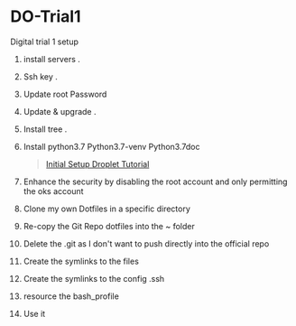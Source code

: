 # DO-Trial1
Digital trial 1 setup


1. install servers . 
2. Ssh key . 
3. Update root Password
3. Update & upgrade . 
4. Install tree . 
5. Install python3.7 Python3.7-venv Python3.7doc

    > [Initial Setup Droplet Tutorial](https://www.digitalocean.com/community/tutorials/initial-server-setup-with-ubuntu-14-04?utm_source=Customerio&utm_medium=Email_Internal&utm_campaign=Email_UbuntuDistroNginxWelcome&mkt_tok=eyJpIjoiWXpVMlpERTVNalU1Wm1VeCIsInQiOiJuYk9RZjF4YldsY1wvUVZ2czk0dzVjTkxTZ3BnMHNiRWt3TUh4Z0xsRHRlTll0SCtcL2hISjQ1cUJGQWZDaWZCMU9BdU1qSFR1MEg3NVpWSWlyQUdyclJ1S0xXOE5WS1NRcE9OOG00VElJaCtqK1pOYWx1N1B3NE5kM3NwZ1diaUpWIn0%3D)

6. Enhance the security by disabling the root account and only permitting the oks account
7. Clone my own Dotfiles in a specific directory
8. Re-copy the Git Repo dotfiles into the ~ folder 
9. Delete the .git as I don't want to push directly into the official repo
10. Create the symlinks to the files
11. Create the symlinks to the config .ssh
12. resource the bash_profile
13. Use it


